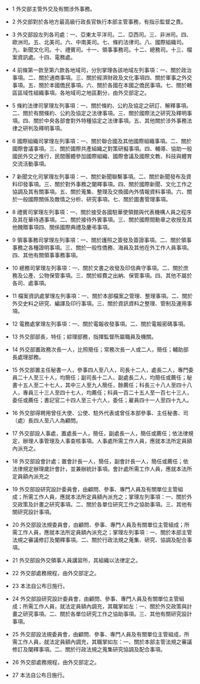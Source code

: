 * 1 外交部主管外交及有關涉外事務。

* 2 外交部對於各地方最高級行政長官執行本部主管事務，有指示監督之責。

* 3 外交部設左列各司處：一、亞東太平洋司。二、亞西司。三、非洲司。四、歐洲司。五、北美司。六、中南美司。七、條約法律司。八、國際組織司。九、新聞文化司。十、禮賓司。十一、領事事務司。十二、總務司。十三、檔案資訊處。十四、電務處。

* 4 前條第一款至第六款各地域司，分別掌理各該地域左列事項：一、關於政治事項。二、關於通商事項。三、關於經濟財政及文化事項四、關於軍事之外交事項。五、關於本國僑民事項。六、關於各國在本國之僑民事項。七、關於轄區區域性組織事項。各地域司之地區劃分，由外交部定之。

* 5 條約法律司掌理左列事項：一、關於條約、公約及協定之研訂、解釋事項。二、關於有關條約、公約及協定之法律事項。三、關於國際法之研究及釋明事項。四、關於中央各部會對外特種協定之法律事項。五、其他關於涉外事務法律之研判及釋明事項。

* 6 國際組織司掌理左列事項：一、關於聯合國及其他國際組織事項。二、關於國際會議事項。三、關於國際共產組織之對策研擬事項。四、輔導、協助一般國民外交之推行，民間團體參加國際組織、國際會議及國際文教、科技與體育交流活動事項。

* 7 新聞文化司掌理左列事項：一、關於新聞聯繫事項。二、關於新聞發布及資料印發事項。三、關於對外事務之闡釋事項。四、關於國際新聞、文化工作之協調及其有關事項。五、關於蒐集、整理及交換國內外情報資料事項。六、關於一般國際關係及敵情之分析、研究事項。七、關於圖書管理事項。

* 8 禮賓司掌理左列事項：一、關於接受各國駐華使領館與代表機構人員之程序及其在華待遇事項。二、關於接待外賓事項。三、關於國際間勳章之收授及其他餽贈事項四、關係國際典禮及慶弔事項。

* 9 領事事務司掌理左列事項：一、關於護照之簽發及簽證事項。二、關於領事事務之各種證明事項。三、關於一般性僑務、海員及其他在外工作人員事項。四、其他有關領事事務事項。

* 10 總務司掌理左列事項：一、關於文書之收發及印信典守事項。二、關於庶務及公產、公物保管事項。三、關於經費之出納、保管事項。四、其他不屬於各司、處事項。

* 11 檔案資訊處掌理左列事項：一、關於本部檔案之管理、整理事項。二、關於外交史料之研究、編譯及印行事項。三、關於資訊資料之整理、管制及運用事項。

* 12 電務處掌理左列事項：一、關於電報收發事項。二、關於電報密碼事項。

* 13 外交部部長，特任；綜理部務，指揮監督所屬職員及機關。

* 14 外交部置政務次長一人，比照簡任；常務次長一人或二人，簡任；輔助部長處理部務。

* 15 外交部置主任秘書一人，參事四人至八人，司長十二人，處長二人，專門委員二十人至三十人，均簡任；副司長十二人、副處長二人，均簡任或薦任；秘書十五人至二十七人，其中三人至九人簡任，餘薦任；科長三十八人至四十八人，專員三十三人至四十七人，均薦任；科員一百二十五人至一百七十三人，委任或薦任；書記官二十四人至三十六人，委任；雇員四十一人至四十九人。

* 16 外交部得聘用曾任大使、公使、駐外代表或曾任本部參事、主任秘書、司（處）長四人至八人為顧問。

* 17 外交部設人事處，置處長一人，簡任，副處長一人，簡任或薦任；依法律規定，辦理人事管理及人事查核事項。人事處所需工作人員，應就本法所定員額內派充之。

* 18 外交部設會計處；置會計長一人，簡任，副會計長一人，簡任或薦任；依法律規定辦理歲計會計，並兼辦統計事項。會計處所需工作人員，應就本法所定員額內派充之

* 19 外交部設研究設計委員會，由顧問、參事、專門人員及有關單位主管組成；所需工作人員，應就本法所定員額內派充之；掌理左列事項：一、關於外交政策及計畫之研究事項。二、關於各單位研究工作之協助事項。三、其他有關研究設計事項。

* 20 外交部設法規委員會，由顧問、參事、專門人員及有關單位主管組成；所需工作人員，應就本法所定員額內派充之；掌理左列事項：一、關於本部主管法規之審議修訂及闡釋事項。二、關於行政法規之蒐集、研究、協調及配合事項。

* 21 外交部設外交領事人員講習所，其組織以法律定之。

* 22 外交部處務規程，由外交部定之。

* 23 本法自公布日施行。

* 24 外交部設研究設計委員會，由顧問、參事、專門人員及有關單位主管組成；所需工作人員，就法定員額內調充，其職掌如左：一、關於外交政策與計畫之研究事項。二、關於各單位研究工作之協助事項。三、其他有關研究設計事項。

* 25 外交部設法規委員會，由顧問、參事、專門人員及有關單位主管組成，所需工作人員，就法定員額內調充，其職掌如左：一、關於本部主管法規之審議修訂及闡釋事項。二、關於行政法規之蒐集研究協調及配合事項。

* 26 外交部處務規程，由外交部定之。

* 27 本法自公布日施行。

